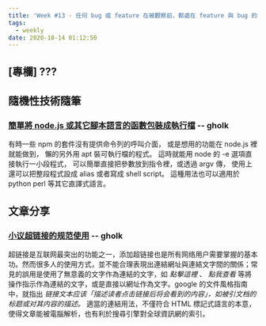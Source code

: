```yaml
---
title: 'Week #13 - 任何 bug 或 feature 在被觀察前，都處在 feature 與 bug 的疊加態中'
tags:
  - weekly
date: 2020-10-14 01:12:50
---
```


## [專欄] ???


## 隨機性技術隨筆

### [簡單將 node.js 或其它腳本語言的函數包裝成執行檔](http://gholk.github.io/linux-wrap-node-js-in-shell.html) -- gholk
有時一些 npm 的套件沒有提供命令列的呼叫介面， 或是想用的功能在 node.js 裡就能做到， 懶的另外用 apt 裝可執行檔的程式。 這時就能用 node 的 -e 選項直接執行一小段程式， 可以簡單直接把參數放到指令裡，或透過 argv 傳， 使用上還可以把整段程式設成 alias 或者寫成 shell script。 這種用法也可以適用於 python perl 等其它直譯式語言。

## 文章分享

### [小议超链接的规范使用](https://type.cyhsu.xyz/2020/08/hyperlink-best-practices/) -- gholk
超链接是互联网最突出的功能之一，添加超链接也是所有网络用户需要掌握的基本功。然而很多人的使用方式，並不能合理表現出連結網址與連結文字間的關係；常見的誤用是使用了無意義的文字作為連結的文字，如 *點擊這裡* 、 *點我查看* 等將操作指示作為連結的文字，或是直接以網址作為文字。google 的文件風格指南中，就指出 *链接文本应该「描述读者点击链接后将会看到的内容」，如被引文档的标题或对其内容的描述。* 適當的連結用法，不僅符合 HTML 標記式語言的本意，使得文章能被電腦解析，也有利於搜尋引擎對全球資訊網的索引。

